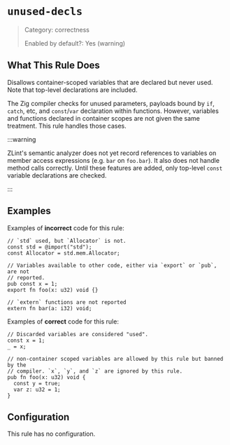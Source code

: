 # `unused-decls`

> Category: correctness
> 
> Enabled by default?: Yes (warning)


## What This Rule Does

Disallows container-scoped variables that are declared but never used. Note
that top-level declarations are included.

The Zig compiler checks for unused parameters, payloads bound by `if`,
`catch`, etc, and `const`/`var` declaration within functions. However,
variables and functions declared in container scopes are not given the same
treatment. This rule handles those cases.

:::warning

ZLint's semantic analyzer does not yet record references to variables on
member access expressions (e.g. `bar` on `foo.bar`). It also does not
handle method calls correctly. Until these features are added, only
top-level `const` variable declarations are checked.

:::

## Examples

Examples of **incorrect** code for this rule:
```zig
// `std` used, but `Allocator` is not.
const std = @import("std");
const Allocator = std.mem.Allocator;

// Variables available to other code, either via `export` or `pub`, are not
// reported.
pub const x = 1;
export fn foo(x: u32) void {}

// `extern` functions are not reported
extern fn bar(a: i32) void;
```

Examples of **correct** code for this rule:
```zig
// Discarded variables are considered "used".
const x = 1;
_ = x;

// non-container scoped variables are allowed by this rule but banned by the
// compiler. `x`, `y`, and `z` are ignored by this rule.
pub fn foo(x: u32) void {
  const y = true;
  var z: u32 = 1;
}
```

## Configuration
This rule has no configuration.
